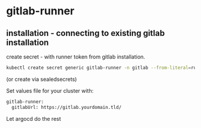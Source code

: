# gitlab-runner

## installation - connecting to existing gitlab installation

create secret - with runner token from gitlab installation.

```sh
kubectl create secret generic gitlab-runner -n gitlab --from-literal=runner-registration-token=xxxgitlab-runnertoken  --from-literal=runner-token=""
```

(or create via sealedsecrets)

Set values file for your cluster with:

```sh
gitlab-runner:
  gitlabUrl: https://gitlab.yourdomain.tld/
```

Let argocd do the rest
